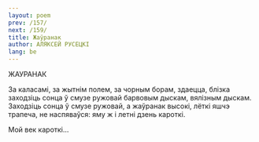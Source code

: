 ```yaml
---
layout: poem
prev: /157/
next: /159/
title: Жаўранак
author: АЛЯКСЕЙ РУСЕЦКІ
lang: be
---
```



 
ЖАУРАНАК

За каласамі, за жытнім полем, за чорным борам, здаецца, блізка заходзіць сонца ў смузе ружовай барвовым дыскам, вялізным дыскам. Заходзіць сонца ў смузе ружовай, а жаўранак высокі, лёткі яшчэ трапеча, не наспяваўся: яму ж і летні дзень кароткі.

Мой век кароткі...
